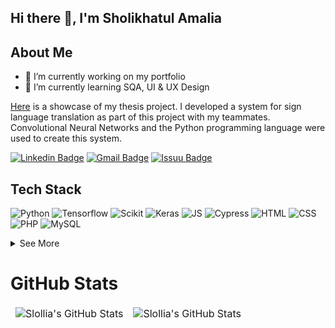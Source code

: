 ## Hi there 👋, I'm Sholikhatul Amalia
## About Me
- 🔭 I’m currently working on my portfolio 
- 🌱 I’m currently learning SQA, UI & UX Design
<p> <a href="https://github.com/slollia/Sign-Language-Translator-System">Here</a> is a showcase of my thesis project. I developed a system for sign language translation as part of this project with my teammates. Convolutional Neural Networks and the Python programming language were used to create this system. 

[![Linkedin Badge](https://img.shields.io/badge/-Sholikhatul_Amalia-blue?style=flat-square&logo=Linkedin&logoColor=white&link=https://www.linkedin.com/in/sholikhatul-amalia/)](https://www.linkedin.com/in/sholikhatul-amalia/) [![Gmail Badge](https://img.shields.io/badge/-amalia.career03@gmail.com-c14438?style=flat-square&logo=Gmail&logoColor=white&link=mailto:amalia.career03@gmail.com)](mailto:amalia.career03@gmail.com) [![Issuu Badge](https://img.shields.io/badge/-Portfolio-important?style=flat-square&logo=Issuu&logoColor=white&link=mailto:https://issuu.com/amalia-sholikhatul/docs/port_folio.2022)](https://issuu.com/amalia-sholikhatul/docs/port_folio.2022) 

## Tech Stack
![Python](https://img.shields.io/badge/Python-3776AB?style=for-the-badge&logo=python&logoColor=white)
![Tensorflow](https://img.shields.io/badge/TensorFlow-FF6F00?style=for-the-badge&logo=TensorFlow&logoColor=white)
![Scikit](https://img.shields.io/badge/scikit_learn-F7931E?style=for-the-badge&logo=scikit-learn&logoColor=white)
![Keras](https://img.shields.io/badge/Keras-D00000?style=for-the-badge&logo=Keras&logoColor=white)
![JS](https://img.shields.io/badge/JavaScript-ffca28?style=for-the-badge&logo=JavaScript&logoColor=white)
![Cypress](https://img.shields.io/badge/Cypress-38B2AC.svg?&style=for-the-badge&logo=Cypress&logoColor=white)
![HTML](https://img.shields.io/badge/HTML-E34F26?style=for-the-badge&logo=html5&logoColor=white)
![CSS](https://img.shields.io/badge/CSS-1572B6?style=for-the-badge&logo=css3&logoColor=white)
![PHP](https://img.shields.io/badge/PHP-D00000?style=for-the-badge&logo=PHP&logoColor=white)
![MySQL](https://img.shields.io/badge/MySQL-4EA94B?style=for-the-badge&logo=MySQL&logoColor=white)

<details>
  <summary>See More</summary>
  
![Figma](https://img.shields.io/badge/Figma-F24E1E?style=for-the-badge&logo=figma&logoColor=white)
![Adobe I](https://img.shields.io/badge/Adobe-Illustrator-FF6F00?style=for-the-badge&logo=Adobe-Illustrator&labelColor=393665&logoWidth=15)
![Adobe Pho](https://img.shields.io/badge/Adobe-Photoshop-1572B6?style=for-the-badge&logo=Adobe-Photoshop&labelColor=2f2f5b&logoWidth=15)
![Adobe After Effects](https://img.shields.io/badge/Adobe-After%20Effects-CF96FD?style=for-the-badge&logo=Adobe-After-Effects&labelColor=393665&logoWidth=15)
![Adobe Premiere Pro](https://img.shields.io/badge/Adobe-Premiere%20Pro-9999FF?style=for-the-badge&logo=Adobe-Premiere%20Pro&labelColor=2f2f5b&logoWidth=15)
![Canva](https://img.shields.io/badge/Canva-%2300C4CC.svg?&style=for-the-badge&logo=Canva&logoColor=white)
![Google Colaboratory](https://img.shields.io/badge/Colab-F9AB00?style=for-the-badge&logo=googlecolab&color=525252)
![OpenCV](https://img.shields.io/badge/OpenCV-217346?style=for-the-badge&logo=OpenCV&logoColor=white)
![etc](https://img.shields.io/badge/.and_more.-D00000?style=for-the-badge)
  
</details>
  
# GitHub Stats

<table align="center" border="0" cellpadding="0" cellspacing="0">
    <thead>
        <tr>
            <td><img src="https://github-readme-stats.vercel.app/api?username=slollia&show_icons=true&locale=en&theme=tokyonight" alt="Slollia's GitHub Stats" />               </td>
            <td><img src="https://streak-stats.demolab.com/?user=slollia&theme=tokyonight" alt="Slollia's GitHub Stats" /></td>
        </tr>
    </thead>
</table>

